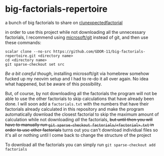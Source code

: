 # big-factorials-repertoire
a bunch of big factorials to share on <a href="https://reddit.com/r/unexpectedfactorial">r/unexpectedfactorial</a>

in order to use this project while not downloading all the unnecessary factorials, I recommend using <a href="https://github.com/microsoft/git?tab=readme-ov-file">microsoft/git</a> instead of git, and then use these commands:
```
scalar clone --no-src https://github.com/GDOR-11/big-factorials-repertoire.git <directory name>
cd <directory name>
git sparse-checkout set src
```
*Be a bit careful though*, installing microsoft/git via homebrew somehow fucked up my neovim setup and I had to re-do it all over again. No idea what happened, but be aware of this possibility.

But, of course, by not downloading all the factorials the program will not be able to use the other factorials to skip calculations that have already been done. I will soon add a ```factorials.txt``` with the numbers that have their factorials already calculated in this repository and make the program automatically download the closest factorial to skip the maximum amount of calculation while not downloading *all* the factorials, ~~but until then you will have to manually run ```git sparse-checkout factorials/<factorial>.txt``` in order to use other factorials~~ turns out you can't download individual files so it's all or nothing until I come back to change the structure of the project

To download all the factorials you can simply run ```git sparse-checkout add factorials```
